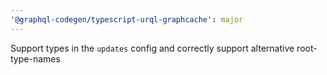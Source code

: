 ```yaml
---
'@graphql-codegen/typescript-urql-graphcache': major
---
```


Support types in the `updates` config and correctly support alternative root-type-names
